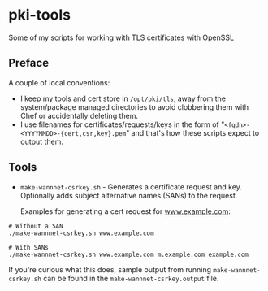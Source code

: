 # pki-tools

Some of my scripts for working with TLS certificates with OpenSSL


Preface
-------
A couple of local conventions:

* I keep my tools and cert store in `/opt/pki/tls`, away from the
  system/package managed directories to avoid clobbering them with Chef
  or accidentally deleting them.
* I use filenames for certificates/requests/keys in the form of
  "`<fqdn>-<YYYYMMDD>-{cert,csr,key}.pem`" and that's how these scripts
  expect to output them.

Tools
-----

* `make-wannnet-csrkey.sh` - Generates a certificate request and key.
  Optionally adds subject alternative names (SANs) to the request.

  Examples for generating a cert request for www.example.com:

```
# Without a SAN
./make-wannnet-csrkey.sh www.example.com

# With SANs
./make-wannnet-csrkey.sh www.example.com m.example.com example.com
``` 

  If you're curious what this does, sample output from running
  `make-wannnet-csrkey.sh` can be found in the `make-wannnet-csrkey.output`
  file.
